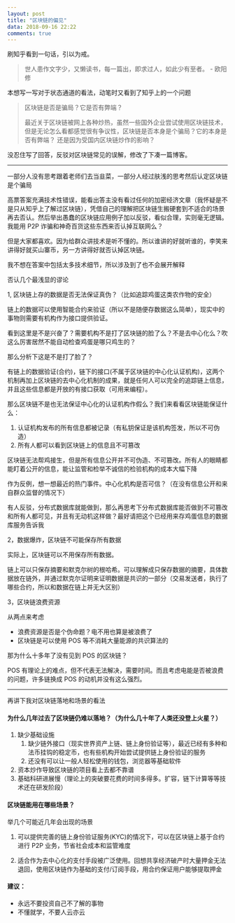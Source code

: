 ```yaml
---
layout: post
title: "区块链的偏见"
data: 2018-09-16 22:22
comments: true
---
```


刷知乎看到一句话，引以为戒。

> 世人患作文字少，又懒读书，每一篇出，即求过人，如此少有至者。 - 欧阳修

本想写一写对于状态通道的看法，动笔时又看到了知乎上的一个问题

> 区块链是否是骗局？它是否有弊端？
>
> 最近关于区块链被网上各种炒热，虽然一些国外企业尝试使用区块链技术，但是无论怎么看都感觉很有争议性，区块链是否本身是个骗局？它的本身是否有弊端？ 还是因为受国内区块链炒作的影响？

没忍住写了回答，反驳对区块链常见的误解，修改了下凑一篇博客。

-----------

一部分人没有思考跟着老师们去当韭菜，一部分人经过肤浅的思考然后认定区块链是个骗局

高票答案充满技术性错误，能看出答主没有看过任何的加密经济文章（我怀疑是不是只从知乎上了解过区块链），凭借自己的理解把区块链生搬硬套到不适合的场景再去否认。然后举出愚蠢的区块链应用例子加以反驳，看似合理，实则毫无逻辑。我能用 P2P 诈骗和神奇百货这些东西来否认掉互联网么？

但是大家都喜欢。因为给群众讲技术是听不懂的。所以谁讲的好就听谁的，李笑来讲得好就买山寨币，另一方讲得好就否认掉区块链。

我不想在答案中包括太多技术细节，所以涉及到了也不会展开解释

否认几个最浅显的谬论

1, 区块链上存的数据是否无法保证真伪？（比如追踪鸡蛋这类农作物的安全）

链上的数据可以使用智能合约来验证（所以不是随便存数据这么简单），现实中的事物则需要有机构作为接口提供验证。

看到这里是不是兴奋了？需要机构不是打了区块链的脸了么？不是去中心化么？吹这么厉害居然不能自动检查鸡蛋是哪只鸡生的？

那么分析下这是不是打了脸了？

有链上的数据验证(合约)，链下的接口(不属于区块链的中心化认证机构)，这两个机制再加上区块链的去中心化机制的成果，就是任何人可以完全的追踪链上信息，并且这些信息都是开放的有接口获取（可用来编程）。

那么区块链不是也无法保证中心化的认证机构作假么？我们来看看区块链能保证什么：

1. 认证机构发布的所有信息都被记录（有私钥保证是该机构签发，所以不可伪造）
2. 所有人都可以看到区块链上的信息且不可篡改

区块链无法帮鸡接生，但是所有信息公开并不可伪造、不可篡改。所有人的眼睛都能盯着公开的信息，能让监管和检举不诚信的检验机构的成本大幅下降

作为反例，想一想最近的热门事件。中心化机构是否可信？（在没有信息公开和来自群众监督的情况下）

有人反驳，分布式数据库就能做到，那么再思考下分布式数据库能否做到不可篡改和所有人都可见，并且有无动机这样做？最好请把这个已经用来存鸡蛋信息的数据库服务告诉我

2，数据爆炸，区块链不可能保存所有数据

实际上，区块链可以不用保存所有数据。

链上可以只保存摘要和默克尔树的根哈希。可以理解成只保存数据的摘要，具体数据放在链外，并通过默克尔证明来证明数据是共识的一部分（交易发送者，执行了哪些合约，所以和数据在链上并无大区别）

3，区块链浪费资源

从两点来考虑

- 浪费资源是否是个伪命题？电不用也算是被浪费了
- 区块链是可以使用 POS 等不消耗大量能源的共识算法的

那为什么十多年了没有见到 POS 的区块链？

POS 有理论上的难点，但不代表无法解决，需要时间。而且考虑电能是否被浪费的问题，许多链换成 POS 的动机并没有这么强烈。

-----------

再讲下我对区块链落地和场景的看法

#### 为什么几年过去了区块链仍难以落地？（为什么几十年了人类还没登上火星？）

1. 缺少基础设施
    1. 缺少链外接口（现实世界资产上链、链上身份验证等），最近已经有多种和法币挂钩的稳定币，也有些机构开始尝试提供链上身份验证的服务
    2. 还没有可以让一般人轻松使用的钱包，浏览器等基础软件
2. 资本炒作导致区块链的项目看上去都不靠谱
3. 基础科研进展慢（理论上的突破要花费的时间多得多。扩容，链下计算等等技术还在研发阶段）

#### 区块链能用在哪些场景？

举几个可能近几年会出现的场景

1. 可以提供完善的链上身份验证服务(KYC)的情况下，可以在区块链上基于合约进行 P2P 业务，节省社会成本和监管难度

2. 适合作为去中心化的支付手段被广泛使用。回想共享经济破产时大量押金无法退回，使用区块链作为基础的支付/订阅手段，用合约保证用户能够提取押金


#### 建议：

* 永远不要投资自己不了解的事物
* 不懂就学，不要人云亦云
